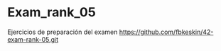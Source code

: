 # Exam_rank_05
Ejercicios de preparación del examen
https://github.com/fbkeskin/42-exam-rank-05.git
